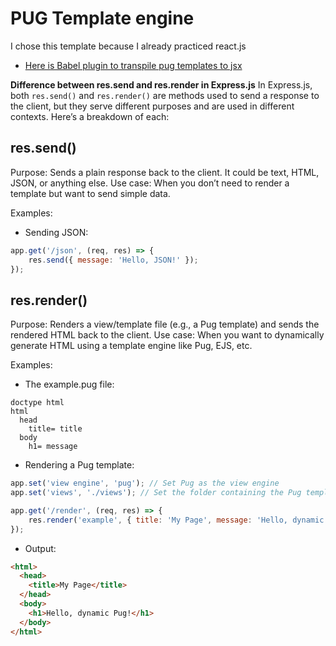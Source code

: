 # PUG Template engine

I chose this template because I already practiced react.js

- [Here is Babel plugin to transpile pug templates to jsx](<https://github.com/pugjs/babel-plugin-transform-react-pug>)

**Difference between res.send and res.render in Express.js**
In Express.js, both `res.send()` and `res.render()` are methods used to send a response to the client, but they serve different purposes and are used in different contexts. Here’s a breakdown of each:

## res.send()

Purpose: Sends a plain response back to the client. It could be text, HTML, JSON, or anything else.
Use case: When you don’t need to render a template but want to send simple data.

Examples:

- Sending JSON:

```js
app.get('/json', (req, res) => {
    res.send({ message: 'Hello, JSON!' });
});
```

## res.render()

Purpose: Renders a view/template file (e.g., a Pug template) and sends the rendered HTML back to the client.
Use case: When you want to dynamically generate HTML using a template engine like Pug, EJS, etc.

Examples:

- The example.pug file:

```pug
doctype html
html
  head
    title= title
  body
    h1= message
```

- Rendering a Pug template:

```js
app.set('view engine', 'pug'); // Set Pug as the view engine
app.set('views', './views'); // Set the folder containing the Pug templates

app.get('/render', (req, res) => {
    res.render('example', { title: 'My Page', message: 'Hello, dynamic Pug!' });
});
```

- Output:

```html
<html>
  <head>
    <title>My Page</title>
  </head>
  <body>
    <h1>Hello, dynamic Pug!</h1>
  </body>
</html>

```
